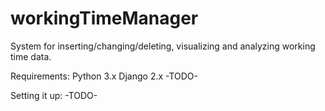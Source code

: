 # workingTimeManager
System for inserting/changing/deleting, visualizing and analyzing working time data.

Requirements:
Python 3.x
Django 2.x
-TODO-

Setting it up:
-TODO-
